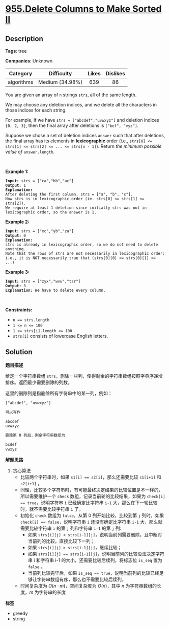 # [955.Delete Columns to Make Sorted II](https://leetcode.com/problems/delete-columns-to-make-sorted-ii/description/)

## Description

**Tags**: tree

**Companies**: Unknown

|  Category  |   Difficulty    | Likes | Dislikes |
| :--------: | :-------------: | :---: | :------: |
| algorithms | Medium (34.98%) |  639  |    86    |

<p>You are given an array of <code>n</code> strings <code>strs</code>, all of the same length.</p>
<p>We may choose any deletion indices, and we delete all the characters in those indices for each string.</p>
<p>For example, if we have <code>strs = [&quot;abcdef&quot;,&quot;uvwxyz&quot;]</code> and deletion indices <code>{0, 2, 3}</code>, then the final array after deletions is <code>[&quot;bef&quot;, &quot;vyz&quot;]</code>.</p>
<p>Suppose we chose a set of deletion indices <code>answer</code> such that after deletions, the final array has its elements in <strong>lexicographic</strong> order (i.e., <code>strs[0] &lt;= strs[1] &lt;= strs[2] &lt;= ... &lt;= strs[n - 1]</code>). Return <em>the minimum possible value of</em> <code>answer.length</code>.</p>
<p>&nbsp;</p>
<p><strong class="example">Example 1:</strong></p>
<pre><code><strong>Input:</strong> strs = [&quot;ca&quot;,&quot;bb&quot;,&quot;ac&quot;]
<strong>Output:</strong> 1
<strong>Explanation:</strong>
After deleting the first column, strs = [&quot;a&quot;, &quot;b&quot;, &quot;c&quot;].
Now strs is in lexicographic order (ie. strs[0] &lt;= strs[1] &lt;= strs[2]).
We require at least 1 deletion since initially strs was not in lexicographic order, so the answer is 1.</code></pre>
<p><strong class="example">Example 2:</strong></p>
<pre><code><strong>Input:</strong> strs = [&quot;xc&quot;,&quot;yb&quot;,&quot;za&quot;]
<strong>Output:</strong> 0
<strong>Explanation:</strong>
strs is already in lexicographic order, so we do not need to delete anything.
Note that the rows of strs are not necessarily in lexicographic order:
i.e., it is NOT necessarily true that (strs[0][0] &lt;= strs[0][1] &lt;= ...)</code></pre>
<p><strong class="example">Example 3:</strong></p>
<pre><code><strong>Input:</strong> strs = [&quot;zyx&quot;,&quot;wvu&quot;,&quot;tsr&quot;]
<strong>Output:</strong> 3
<strong>Explanation:</strong> We have to delete every column.</code></pre>
<p>&nbsp;</p>
<p><strong>Constraints:</strong></p>
<ul>
  <li><code>n == strs.length</code></li>
  <li><code>1 &lt;= n &lt;= 100</code></li>
  <li><code>1 &lt;= strs[i].length &lt;= 100</code></li>
  <li><code>strs[i]</code> consists of lowercase English letters.</li>
</ul>

## Solution

**题目描述**

给定一个字符串数组 `strs`，删除一些列，使得剩余的字符串数组按照字典序递增排序。返回最少需要删除的列数。

这里的删除列是指删除所有字符串中的某一列，例如：

```txt
["abcdef", "uvwxyz"]

可以写作

abcdef
uvwxyz

删除第 0 列后，剩余字符串数组为

bcdef
vwxyz
```

**解题思路**

1. 贪心算法
   - 比较两个字符串时，如果 `s1[i] == s2[i]`，那么还需要比较 `s1[i+1]` 和 `s2[i+1]` 。
   - 同理，比较多个字符串时，有可能最终决定结果的比较位置是不一样的，所以需要维护一个 `check` 数组，记录当前轮的比较结果，如果为 `check[i] == true`，说明字符串 `i` 已经确定比字符串 `i-1` 大，那么在下一轮比较时，就不需要比较字符串 `i` 了。
   - 初始化 `check` 数组为 `false`，从第 0 列开始比较，比较到第 `j` 列时，如果 `check[i] == false`，说明字符串 `i` 还没有确定比字符串 `i-1` 大，那么就需要比较字符串 `i` 的第 `j` 列和字符串 `i-1` 的第 `j` 列:
     - 如果 `strs[i][j] < strs[i-1][j]`，说明当前列需要删除，且中断对当前列的比较，直接比较下一列；
     - 如果 `strs[i][j] > strs[i-1][j]`，继续比较；
     - 如果 `strs[i][j] == strs[i-1][j]`，说明当前列的比较没法决定字符串 i 和字符串 i-1 的大小，还需要比较后续列，将标志位 `is_seq` 置为 `false` 。
     - 当前列比较完毕后，如果 `is_seq == true`，说明当前列的比较已经足够让字符串数组有序，那么也不需要比较后续列。
   - 时间复杂度为 $O(n \cdot m)$，空间复杂度为 $O(n)$，其中 $n$ 为字符串数组的长度，$m$ 为字符串的长度

**标签**

- greedy
- string
